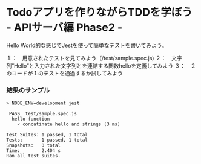 # Todoアプリを作りながらTDDを学ぼう - APIサーバ編 Phase2 -

Hello World的な感じでJestを使って簡単なテストを書いてみよう。

１：　用意されたテストを見てみよう（/test/sample.spec.js)
２：　文字列”Hello”と入力された文字列とを連結する関数helloを定義してみよう
３：　２のコードが１のテストを通過するか試してみよう


### 結果のサンプル

```
> NODE_ENV=development jest

 PASS  test/sample.spec.js
  hello function
    ✓ concatinate hello and strings (3 ms)

Test Suites: 1 passed, 1 total
Tests:       1 passed, 1 total
Snapshots:   0 total
Time:        2.404 s
Ran all test suites.
```
